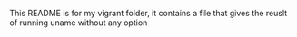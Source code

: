 This README is for my vigrant folder, it contains a file that gives the reuslt of running uname without any option
